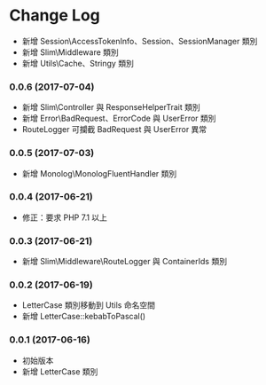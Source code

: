 Change Log
==========

- 新增 Session\AccessTokenInfo、Session、SessionManager 類別
- 新增 Slim\Middleware 類別
- 新增 Utils\Cache、Stringy 類別

### 0.0.6 (2017-07-04)

- 新增 Slim\Controller 與 ResponseHelperTrait 類別
- 新增 Error\BadRequest、ErrorCode 與 UserError 類別
- RouteLogger 可攔截 BadRequest 與 UserError 異常

### 0.0.5 (2017-07-03)

- 新增 Monolog\MonologFluentHandler 類別

### 0.0.4 (2017-06-21)

- 修正：要求 PHP 7.1 以上

### 0.0.3 (2017-06-21)

- 新增 Slim\Middleware\RouteLogger 與 ContainerIds 類別

### 0.0.2 (2017-06-19)

- LetterCase 類別移動到 Utils 命名空間
- 新增 LetterCase::kebabToPascal()

### 0.0.1 (2017-06-16)

- 初始版本
- 新增 LetterCase 類別
